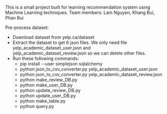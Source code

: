 This is a small project built for learning recommendation system using Machine Learning techniques. 
Team members: Lam Nguyen, Khang Bui, Phan Bui

Pre-process dataset:
 - Download dataset from yelp.ca/dataset
 - Extract the dataset to get 6 json files. We only need file yelp_academic_dataset_user.json and yelp_academic_dataset_review.json so we can delete other files.
 - Run these following commands:
	+ pip install --user simplejson sqlalchemy
	+ python json_to_csv_converter.py yelp_academic_dataset_user.json
	+ python json_to_csv_converter.py yelp_academic_dataset_review.json
	+ python make_review_DB.py
	+ python make_user_DB.py
	+ python update_review_DB.py
	+ python update_user_DB.py
	+ python make_table.py
	+ python query.py
